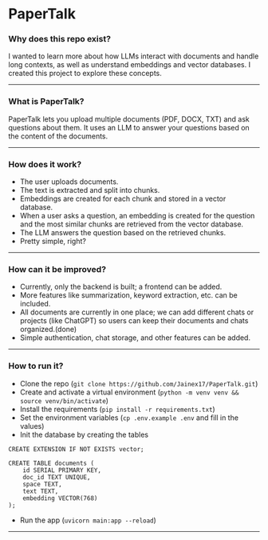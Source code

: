 # PaperTalk

### Why does this repo exist?
I wanted to learn more about how LLMs interact with documents and handle long contexts, as well as understand embeddings and vector databases. I created this project to explore these concepts.

---
### What is PaperTalk?
PaperTalk lets you upload multiple documents (PDF, DOCX, TXT) and ask questions about them. It uses an LLM to answer your questions based on the content of the documents.

---
### How does it work?
- The user uploads documents.
- The text is extracted and split into chunks.
- Embeddings are created for each chunk and stored in a vector database.
- When a user asks a question, an embedding is created for the question and the most similar chunks are retrieved from the vector database.
- The LLM answers the question based on the retrieved chunks.
- Pretty simple, right?

---
### How can it be improved?
- Currently, only the backend is built; a frontend can be added.
- More features like summarization, keyword extraction, etc. can be included.
- All documents are currently in one place; we can add different chats or projects (like ChatGPT) so users can keep their documents and chats organized.(done)
- Simple authentication, chat storage, and other features can be added.

---
### How to run it?
- Clone the repo (`git clone https://github.com/Jainex17/PaperTalk.git`)
- Create and activate a virtual environment (`python -m venv venv && source venv/bin/activate`)
- Install the requirements (`pip install -r requirements.txt`)
- Set the environment variables (`cp .env.example .env` and fill in the values)
- Init the database by creating the tables
```
CREATE EXTENSION IF NOT EXISTS vector;

CREATE TABLE documents (
    id SERIAL PRIMARY KEY,
    doc_id TEXT UNIQUE,
    space TEXT,
    text TEXT,
    embedding VECTOR(768)
);
```
- Run the app (`uvicorn main:app --reload`)

---
